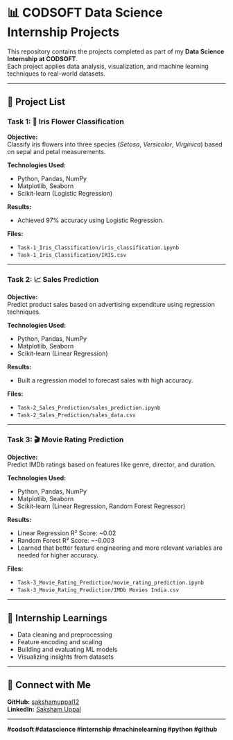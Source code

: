 # 📊 CODSOFT Data Science Internship Projects

This repository contains the projects completed as part of my **Data Science Internship at CODSOFT**.  
Each project applies data analysis, visualization, and machine learning techniques to real-world datasets.

---

## 📁 Project List

### **Task 1: 🌸 Iris Flower Classification**
**Objective:**  
Classify iris flowers into three species (*Setosa*, *Versicolor*, *Virginica*) based on sepal and petal measurements.

**Technologies Used:**  
- Python, Pandas, NumPy  
- Matplotlib, Seaborn  
- Scikit-learn (Logistic Regression)

**Results:**  
- Achieved 97% accuracy using Logistic Regression.

**Files:**  
- `Task-1_Iris_Classification/iris_classification.ipynb`  
- `Task-1_Iris_Classification/IRIS.csv`

---

### **Task 2: 📈 Sales Prediction**
**Objective:**  
Predict product sales based on advertising expenditure using regression techniques.

**Technologies Used:**  
- Python, Pandas, NumPy  
- Matplotlib, Seaborn  
- Scikit-learn (Linear Regression)

**Results:**  
- Built a regression model to forecast sales with high accuracy.

**Files:**  
- `Task-2_Sales_Prediction/sales_prediction.ipynb`  
- `Task-2_Sales_Prediction/sales_data.csv`

---

### **Task 3: 🎬 Movie Rating Prediction**
**Objective:**  
Predict IMDb ratings based on features like genre, director, and duration.

**Technologies Used:**  
- Python, Pandas, NumPy  
- Matplotlib, Seaborn  
- Scikit-learn (Linear Regression, Random Forest Regressor)

**Results:**  
- Linear Regression R² Score: ~0.02  
- Random Forest R² Score: ~-0.003  
- Learned that better feature engineering and more relevant variables are needed for higher accuracy.

**Files:**  
- `Task-3_Movie_Rating_Prediction/movie_rating_prediction.ipynb`  
- `Task-3_Movie_Rating_Prediction/IMDb Movies India.csv`

---

## 🚀 Internship Learnings
- Data cleaning and preprocessing
- Feature encoding and scaling
- Building and evaluating ML models
- Visualizing insights from datasets

---

## 🔗 Connect with Me
**GitHub:** [sakshamuppal12](https://github.com/sakshamuppal12/CODSOFT.git)  
**LinkedIn:** [Saksham Uppal](https://www.linkedin.com/in/saksham-uppal-36066a297/)  

---

**#codsoft #datascience #internship #machinelearning #python #github**
